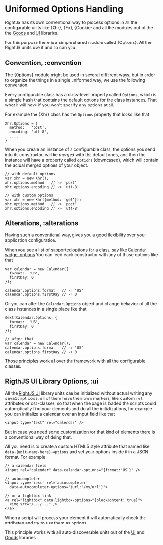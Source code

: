 # Uniformed Options Handling

RightJS has its own conventional way to process options in all the configurable units like {Xhr}, {Fx}, {Cookie} and
all the modules out of the the [Goods](/goods) and [UI](/ui) libraries.

For this purpose there is a simple shared module called {Options}. All the RightJS units use it and so can you.

## Convention, :convention

The {Options} module might be used in several different ways, but in order to organize the things in a single
uniformed way, we use the following convention.

Every configurable class has a class-level property called `Options`, which is a simple hash that contains
the default options for the class instances. That what it will have if you won't specify any options at all.

For example the {Xhr} class has the `Options` property that looks like that

    Xhr.Options = {
      method:   'post',
      encoding: 'utf-8',
      ....
    }

When you create an instance of a configurable class, the options you send into its constructor, will be _merged_
with the default ones, and then the instance will have a property called `options` (downcased), which will
contain the actual merged options of your object.

    // with default options
    var xhr = new Xhr();
    xhr.options.method   // -> 'post'
    xhr.options.encoding // -> 'utf-8'

    // with custom options
    var xhr = new Xhr({method: 'get'});
    xhr.options.method   // -> 'post'
    xhr.options.encoding // -> 'utf-8'


## Alterations, :alterations

Having such a conventional way, gives you a good flexibility over your application configuration.

When you see a list of supported options for a class, say like [Calendar widget options](/ui/calendar#options)
You can feed each constructor with any of those options like that

    var calendar = new Calendar({
      format:  'US',
      firstDay: 0
    });
    
    calendar.options.format   // -> 'US'
    calendar.options.firstDay // -> 0

Or you can alter the `Calendar.Options` object and change behavior of all the class instances in a single place like that

    $ext(Calendar.Options, {
      format:  'US',
      firstDay: 0
    });
    
    // after that
    var calendar = new Calendar();
    calendar.options.format   // -> 'US'
    calendar.options.firstDay // -> 0

Those principles work all over the framework with all the configurable classes.


## RigthJS UI Library Options, :ui

All the [RightJS UI](/ui) library units can be initialized without actual writing any JavaScript code,
all of them have their own markers, like custom `rel` attributes or css-classes, so that when the page is loaded
the scripts could automatically find your elements and do all the initializations, for example you can initialize a
calendar over an input field like that

    <input type="text" rel="calendar" />

But in case you need some customization for that kind of elements there is a conventional way of doing that.

All you need is to create a custom HTML5 style attribute that named like `data-[unit-name-here]-options` and
set your options inside it in a JSON format. For example

    // a calendar field
    <input rel="calendar" data-calendar-options="{format:'US'}" />
    
    // autocompleter
    <input type="text" rel="autocompleter"
      data-autocompleter-options="{url:'/my/url'}">
      
    // or a lightbox link
    <a rel="lightbox" data-lightbox-options="{blockContent: true}">
      <img src="/.../..." />
    </a>

When a script will process your element it will automatically check the attributes and try to use them as options.

This principle works with all auto-discoverable units out of the [UI](/ui) and [Goods](/goods) libraries
